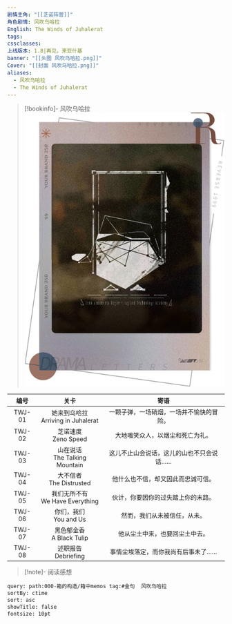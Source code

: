 ```yaml
---
剧情主角: "[[芝诺阵营]]"
角色剧情: 风吹乌哈拉
English: The Winds of Juhalerat
tags: 
cssclasses: 
上线版本: 1.8|再见，来亚什基
banner: "[[头图 风吹乌哈拉.png]]"
Cover: "[[封面 风吹乌哈拉.png]]"
aliases:
  - 风吹乌哈拉
  - The Winds of Juhalerat
---
```

> [!bookinfo]- 风吹乌哈拉
> ![封面 风吹乌哈拉](assets/芝诺·风吹乌哈拉.assets/封面%20风吹乌哈拉.png)
> 
|   编号   |                                                     关卡                                                     |          寄语           |
| :----: | :--------------------------------------------------------------------------------------------------------: | :-------------------: |
| TWJ-01 | 她来到乌哈拉<br/>Arriving in Juhalerat | 一颗子弹，一场硝烟，一场并不愉快的冒险。  |
| TWJ-02 |                                             芝诺速度<br>Zeno Speed                                             |   大地嗤笑众人，以烟尘和死亡为礼。    |
| TWJ-03 |                                        山在说话<br>The Talking Mountain                                        | 这儿不止山会说话，这儿的山也不只会说话…… |
| TWJ-04 |                                           大不信者<br>The Distrusted                                           |   他什么也不信，却又因此而忠诚可信。   |
| TWJ-05 |                                        我们无所不有<br>We Have Everything                                        |   伙计，你要因你的过失踏上你的末路。   |
| TWJ-06 |                                            你们，我们<br>You and Us                                             |    然而，我们从未被信任，从未。     |
| TWJ-07 |                                           黑色郁金香<br>A Black Tulip                                           |    他从尘土中来，也要回尘土中去。    |
| TWJ-08 |                                             述职报告<br>Debriefing                                             |  事情尘埃落定，而你我尚有后事未了……   |


> [!note]- 阅读感想

~~~~note-gallery
query: path:000-箱的构造/箱中memos tag:#金句  风吹乌哈拉
sortBy: ctime
sort: asc
showTitle: false
fontsize: 10pt
~~~~
